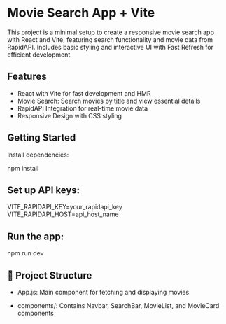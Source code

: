 # Movie Search App + Vite

This project is a minimal setup to create a responsive movie search app with React and Vite, featuring search functionality and movie data from RapidAPI. Includes basic styling and interactive UI with Fast Refresh for efficient development.

## Features
- React with Vite for fast development and HMR
- Movie Search: Search movies by title and view essential details
- RapidAPI Integration for real-time movie data
- Responsive Design with CSS styling

## Getting Started

Install dependencies:

npm install

## Set up API keys:

VITE_RAPIDAPI_KEY=your_rapidapi_key
VITE_RAPIDAPI_HOST=api_host_name

## Run the app:

npm run dev


## 📂 Project Structure
- App.js: Main component for fetching and displaying movies

- components/: Contains Navbar, SearchBar, MovieList, and MovieCard components